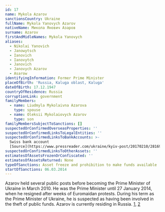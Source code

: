 ```yaml
---
id: 17
name: Mykola Azarov
sanctionsCountry: Ukraine
fullName: Mykola Yanovych Azarov
nativeName: Микола Янович Азаров
surname: Azarov
firstAndMidleNames: Mykola Yanovych
aliases:
  - Nikolai Yanovich
  - Janowytsch
  - Ianovich
  - Ianovytch
  - Janovich
  - Janovych Azarov
  - Asarow
identifyingInformation: Former Prime Minister
placeOfBirth: 'Russia, Kaluga oblast, Kaluga'
dateOfBirth: 17.12.1947
countryOfResidence: Russia
corruptionLink: government
familyMembers:
  - name: Liudmyla Mykolaivna Azarova
    type: spouse
  - name: Oleksii Mykolaiovych Azarov
    type: son
familyMembersSubjectToSanctions: []
suspectedOrConfirmedOverseasProperties: ''
suspectedOrConfirmedLinksToLegalEntities: ''
suspectedOrConfirmedLinksToBankAccounts: >-
  Swiss bank account
  [Source](https://www.pressreader.com/ukraine/kyiv-post/20170210/281694024525834)
suspectedOrConfirmedLinksToOtherAssets: ''
estimatesOfAssetsFrozenOrConfiscated: ''
estimatesOfAssetsReturned: None
typeOfSanctions: Asset freeze and prohibition to make funds available
startOfSanctions: 06.03.2014
---
```

Azarov held several public posts before becoming the Prime Minister of Ukraine 
in March 2010. He was the Prime Minister until 27 January 2014, when he resigned 
after weeks of Euromaidan protests. During his term as the Prime Minister of 
Ukraine, he is suspected as having been involved in the theft of public funds. 
Azarov is currently residing in Russia. 
[1](https://pep.org.ua/uk/person/9553#reputation), 
[2](https://transparency.org.ru/images/docs/yanek_eng.pdf) 
